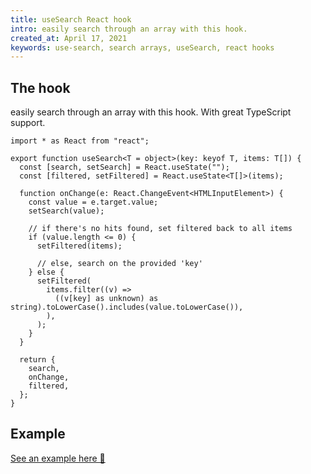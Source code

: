 ```yaml
---
title: useSearch React hook
intro: easily search through an array with this hook.
created_at: April 17, 2021
keywords: use-search, search arrays, useSearch, react hooks
---
```


## The hook

easily search through an array with this hook. With great TypeScript support.

```tsx
import * as React from "react";

export function useSearch<T = object>(key: keyof T, items: T[]) {
  const [search, setSearch] = React.useState("");
  const [filtered, setFiltered] = React.useState<T[]>(items);

  function onChange(e: React.ChangeEvent<HTMLInputElement>) {
    const value = e.target.value;
    setSearch(value);

    // if there's no hits found, set filtered back to all items
    if (value.length <= 0) {
      setFiltered(items);

      // else, search on the provided 'key'
    } else {
      setFiltered(
        items.filter((v) =>
          ((v[key] as unknown) as string).toLowerCase().includes(value.toLowerCase()),
        ),
      );
    }
  }

  return {
    search,
    onChange,
    filtered,
  };
}
```

## Example

[See an example here 🚀](https://codesandbox.io/s/use-search-hook-2o2q2)
